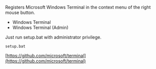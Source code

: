 
Registers Microsoft Windows Terminal in the context menu of the right mouse button.

* Windows Terminal
* Windows Terminal (Admin)

Just run setup.bat with administrator privilege.

```
setup.bat
```

[https://github.com/microsoft/terminal](https://github.com/microsoft/terminal)
